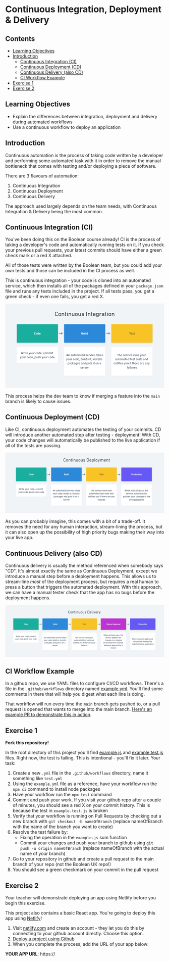 # Continuous Integration, Deployment & Delivery

## Contents
- [Learning Objectives](#learning-objectives)
- [Introduction](#introduction)
    - [Continuous Integration (CI)](#continuous-integration-ci)
    - [Continuous Deployment (CD)](#continuous-deployment-cd)
    - [Continuous Delivery (also CD)](#continuous-delivery-also-cd)
    - [CI Workflow Example](#ci-workflow-example)
- [Exercise 1](#exercise-1)
- [Exercise 2](#exercise-2)

## Learning Objectives

- Explain the differences between integration, deployment and delivery during automated workflows
- Use a continuous workflow to deploy an application

## Introduction

Continuous automation is the process of taking code written by a developer and performing some automated task with it in order to remove the manual bottleneck that comes with testing and/or deploying a piece of software.

There are 3 flavours of automation:

1. Continuous Integration
2. Continuous Deployment
3. Continuous Delivery

The approach used largely depends on the team needs, with Continuous Integration & Delivery being the most common.

## Continuous Integration (CI)

You've been doing this on the Boolean course already! CI is the process of taking a developer's code and automatically running tests on it. If you check your previous pull requests, your latest commits should have either a green check mark or a red X attached.

All of those tests were written by the Boolean team, but you could add your own tests and those can be included in the CI process as well.

This is continuous integration - your code is cloned into an automated service, which then installs all of the packages defined in your `package.json` file and runs any tests included in the project. If all tests pass, you get a green check - if even one fails, you get a red X.

![](./_assets/continuous-integration.PNG)

This process helps the dev team to know if merging a feature into the `main` branch is likely to cause issues.

## Continuous Deployment (CD)

Like CI, continuous deployment automates the testing of your commits. CD will introduce another automated step after testing - deployment! With CD, your code changes will automatically be published to the live application if all of the tests are passing.

![](./_assets/continuous-deployment.PNG)

As you can probably imagine, this comes with a bit of a trade-off. It removes the need for any human interaction, stream-lining the process, but it can also open up the possibility of high priority bugs making their way into your live app.

## Continuous Delivery (also CD)

Continuous delivery is usually the method referenced when somebody says "CD". It's almost exactly the same as Continuous Deployment, except we introduce a manual step before a deployment happens. This allows us to stream-line _most_ of the deployment process, but requires a real human to press a button that triggers the automated deployment. With this approach, we can have a manual tester check that the app has no bugs before the deployment happens.

![](./_assets/continuous-delivery.PNG)

## CI Workflow Example

In a github repo, we use YAML files to configure CI/CD workflows. There's a file in the `.github/workflows` directory named [example.yml](./.github/workflows/example.yml). You'll find some comments in there that will help you digest what each line is doing.

That workflow will run every time the `main` branch gets pushed to, or a pull request is opened that wants to merge into the main branch. [Here's an example PR to demonstrate this in action](https://github.com/boolean-uk/continuous-automation/pull/1).

## Exercise 1

**Fork this repository!**

In the root directory of this project you'll find [example.js](./example.js) and [example.test.js](./example.test.js) files. Right now, the test is failing. This is intentional - you'll fix it later. Your task:

1. Create a new `.yml` file in the `.github/workflows` directory, name it something like `test.yml`
2. Using the `example.yml` file as a reference, have your workflow run the `npm ci` command to install node packages
3. Have your workflow run the `npm test` command
4. Commit and push your work. If you visit your github repo after a couple of minutes, you should see a red X on your commit history. This is because the test in `example.test.js` is broken
5. Verify that your workflow is running on Pull Requests by checking out a new branch with `git checkout -b nameOfBranch` (replace nameOfBranch with the name of the branch you want to create)
6. Resolve the test failure by:
    - Fixing the operation in the `example.js` sum function
    - Commit your changes and push your branch to github using `git push -u origin nameOfBranch` (replace nameOfBranch with the actual name of your branch)
7. Go to your repository in github and create a pull request to the main branch of your repo (not the Boolean UK repo!)
8. You should see a green checkmark on your commit in the pull request

## Exercise 2

Your teacher will demonstrate deploying an app using Netlify before you begin this exercise.

This project also contains a basic React app. You're going to deploy this app using [Netlify](https://www.netlify.com/)!

1. Visit [netlify.com](https://www.netlify.com/) and create an account - they let you do this by connecting to your github account directly. Choose this option.
2. [Deploy a project using Github](https://app.netlify.com/start)
3. When you complete the process, add the URL of your app below:

**YOUR APP URL**: https://
